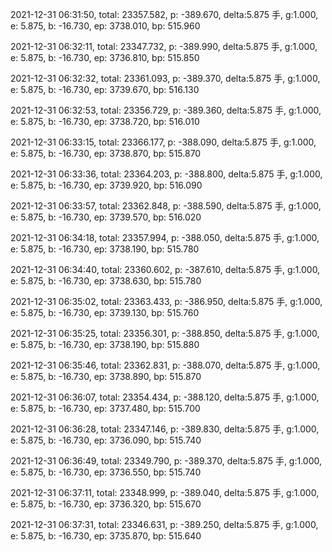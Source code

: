2021-12-31 06:31:50, total: 23357.582, p: -389.670, delta:5.875 手, g:1.000, e: 5.875, b: -16.730, ep: 3738.010, bp: 515.960

2021-12-31 06:32:11, total: 23347.732, p: -389.990, delta:5.875 手, g:1.000, e: 5.875, b: -16.730, ep: 3736.810, bp: 515.850

2021-12-31 06:32:32, total: 23361.093, p: -389.370, delta:5.875 手, g:1.000, e: 5.875, b: -16.730, ep: 3739.670, bp: 516.130

2021-12-31 06:32:53, total: 23356.729, p: -389.360, delta:5.875 手, g:1.000, e: 5.875, b: -16.730, ep: 3738.720, bp: 516.010

2021-12-31 06:33:15, total: 23366.177, p: -388.090, delta:5.875 手, g:1.000, e: 5.875, b: -16.730, ep: 3738.870, bp: 515.870

2021-12-31 06:33:36, total: 23364.203, p: -388.800, delta:5.875 手, g:1.000, e: 5.875, b: -16.730, ep: 3739.920, bp: 516.090

2021-12-31 06:33:57, total: 23362.848, p: -388.590, delta:5.875 手, g:1.000, e: 5.875, b: -16.730, ep: 3739.570, bp: 516.020

2021-12-31 06:34:18, total: 23357.994, p: -388.050, delta:5.875 手, g:1.000, e: 5.875, b: -16.730, ep: 3738.190, bp: 515.780

2021-12-31 06:34:40, total: 23360.602, p: -387.610, delta:5.875 手, g:1.000, e: 5.875, b: -16.730, ep: 3738.630, bp: 515.780

2021-12-31 06:35:02, total: 23363.433, p: -386.950, delta:5.875 手, g:1.000, e: 5.875, b: -16.730, ep: 3739.130, bp: 515.760

2021-12-31 06:35:25, total: 23356.301, p: -388.850, delta:5.875 手, g:1.000, e: 5.875, b: -16.730, ep: 3738.190, bp: 515.880

2021-12-31 06:35:46, total: 23362.831, p: -388.070, delta:5.875 手, g:1.000, e: 5.875, b: -16.730, ep: 3738.890, bp: 515.870

2021-12-31 06:36:07, total: 23354.434, p: -388.120, delta:5.875 手, g:1.000, e: 5.875, b: -16.730, ep: 3737.480, bp: 515.700

2021-12-31 06:36:28, total: 23347.146, p: -389.830, delta:5.875 手, g:1.000, e: 5.875, b: -16.730, ep: 3736.090, bp: 515.740

2021-12-31 06:36:49, total: 23349.790, p: -389.370, delta:5.875 手, g:1.000, e: 5.875, b: -16.730, ep: 3736.550, bp: 515.740

2021-12-31 06:37:11, total: 23348.999, p: -389.040, delta:5.875 手, g:1.000, e: 5.875, b: -16.730, ep: 3736.320, bp: 515.670

2021-12-31 06:37:31, total: 23346.631, p: -389.250, delta:5.875 手, g:1.000, e: 5.875, b: -16.730, ep: 3735.870, bp: 515.640